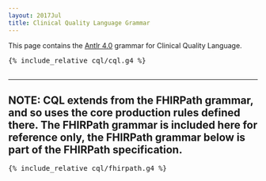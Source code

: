 ```yaml
---
layout: 2017Jul
title: Clinical Quality Language Grammar
---
```


This page contains the [Antlr 4.0](http://www.antlr.org/) grammar for Clinical Quality Language.

<pre>
{% include_relative cql/cql.g4 %}

</pre>

----
NOTE: CQL extends from the FHIRPath grammar, and so uses the core production rules defined there. The FHIRPath grammar is included here for reference only, the FHIRPath grammar below is part of the FHIRPath specification.
----

<pre>
{% include_relative cql/fhirpath.g4 %}

</pre>